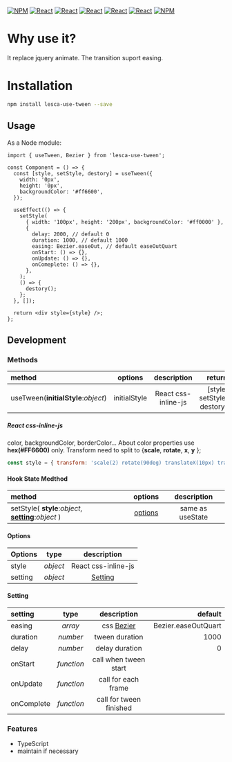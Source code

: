 [![NPM](https://img.shields.io/badge/NPM-ba443f?style=for-the-badge&logo=npm&logoColor=white)](https://www.npmjs.com/)
[![React](https://img.shields.io/badge/Node.js-43853D?style=for-the-badge&logo=node.js&logoColor=white)](https://nodejs.org/en/)
[![React](https://img.shields.io/badge/-ReactJs-61DAFB?style=for-the-badge&logo=react&logoColor=white)](https://zh-hant.reactjs.org/)
[![React](https://img.shields.io/badge/Less-1d365d?style=for-the-badge&logo=less&logoColor=white)](https://lesscss.org/)
[![React](https://img.shields.io/badge/HTML5-E34F26?style=for-the-badge&logo=html5&logoColor=white)](https://www.w3schools.com/html/)
[![React](https://img.shields.io/badge/-CSS3-1572B6?style=for-the-badge&logo=css3&logoColor=white)](https://www.w3schools.com/css/)
[![NPM](https://img.shields.io/badge/DEV-Jameshsu1125-9cf?style=for-the-badge)](https://www.npmjs.com/~jameshsu1125)

# Why use it?

It replace jquery animate. The transition suport easing.

# Installation

```sh
npm install lesca-use-tween --save
```

## Usage

As a Node module:

```JSX
import { useTween, Bezier } from 'lesca-use-tween';

const Component = () => {
  const [style, setStyle, destory] = useTween({
    width: '0px',
    height: '0px',
    backgroundColor: '#ff6600',
  });

  useEffect(() => {
    setStyle(
      { width: '100px', height: '200px', backgroundColor: '#ff0000' },
      {
        delay: 2000, // default 0
        duration: 1000, // default 1000
        easing: Bezier.easeOut, // default easeOutQuart
        onStart: () => {},
        onUpdate: () => {},
        onComeplete: () => {},
      },
    );
    () => {
      destory();
    };
  }, []);

  return <div style={style} />;
};
```

## Development

### Methods

| method                              |   options    |     description     |                     return |
| :---------------------------------- | :----------: | :-----------------: | -------------------------: |
| useTween(**initialStyle**:_object_) | initialStyle | React css-inline-js | [style, setStyle, destory] |

##### React css-inline-js

color, backgroundColor, borderColor... About color properties use **hex(#FF6600)** only.
Transform need to split to {**scale**, **rotate**, **x**, **y** };

```javascript
const style = { transform: 'scale(2) rotate(90deg) translateX(10px) translateY(20px)' }; => { scale:2, rotate:90, x:10, y:20 }
```

#### Hook State Medthod

| method                                                           |       options       |   description    |
| :--------------------------------------------------------------- | :-----------------: | :--------------: |
| setStyle( **style**:_object_, **[setting](#setting)**:_object_ ) | [options](#options) | same as useState |

#### Options

| Options |   type   |     description     |
| :------ | :------: | :-----------------: |
| style   | _object_ | React css-inline-js |
| setting | _object_ | [Setting](#setting) |

#### Setting

| setting    |    type    |                             description                             |             default |
| :--------- | :--------: | :-----------------------------------------------------------------: | ------------------: |
| easing     |  _array_   | css [Bezier](https://www.cssportal.com/css-cubic-bezier-generator/) | Bezier.easeOutQuart |
| duration   |  _number_  |                           tween duration                            |                1000 |
| delay      |  _number_  |                           delay duration                            |                   0 |
| onStart    | _function_ |                        call when tween start                        |                     |
| onUpdate   | _function_ |                         call for each frame                         |                     |
| onComplete | _function_ |                       call for tween finished                       |                     |

### Features

- TypeScript
- maintain if necessary
